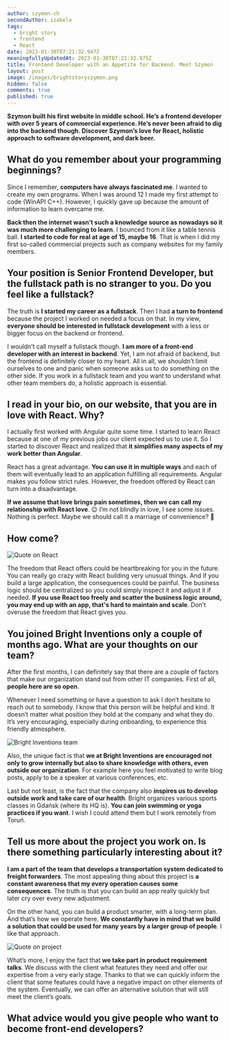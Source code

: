 ```yaml
---
author: szymon-ch
secondAuthor: izabela
tags:
  - bright story
  - frontend
  - React
date: 2023-01-30T07:21:32.947Z
meaningfullyUpdatedAt: 2023-01-30T07:21:32.975Z
title: Frontend Developer with an Appetite for Backend. Meet Szymon
layout: post
image: /images/brightstoryszymon.png
hidden: false
comments: true
published: true
---
```

**Szymon built his first website in middle school. He’s a frontend developer with over 5 years of commercial experience. He’s never been afraid to dig into the backend though. Discover Szymon’s love for React, holistic approach to software development, and dark beer.**

## What do you remember about your programming beginnings?

Since I remember, **computers have always fascinated me**. I wanted to create my own programs. When I was around 12 I made my first attempt to code (WinAPI C++). However, I quickly gave up because the amount of information to learn overcame me.

**Back then the internet wasn’t such a knowledge source as nowadays so it was much more challenging to learn**. I bounced from it like a table tennis ball. **I started to code for real at age of 15, maybe 16**. That is when I did my first so-called commercial projects such as company websites for my family members.

## Your position is Senior Frontend Developer, but the fullstack path is no stranger to you. Do you feel like a fullstack?

The truth is **I started my career as a fullstack**. Then I had **a turn to frontend** because the project I worked on needed a focus on that. In my view, **everyone should be interested in fullstack development** with a less or bigger focus on the backend or frontend.

I wouldn’t call myself a fullstack though. **I am more of a front-end developer with an interest in backend**. Yet, I am not afraid of backend, but the frontend is definitely closer to my heart. All in all, we shouldn’t limit ourselves to one and panic when someone asks us to do something on the other side. If you work in a fullstack team and you want to understand what other team members do, a holistic approach is essential.

## I read in your bio, on our website, that you are in love with React. Why?

I actually first worked with Angular quite some time. I started to learn React because at one of my previous jobs our client expected us to use it. So I started to discover React and realized that **it simplifies many aspects of my work better than Angular**. 

React has a great advantage. **You can use it in multiple ways** and each of them will eventually lead to an application fulfilling all requirements. Angular makes you follow strict rules. However, the freedom offered by React can turn into a disadvantage. 

**If we assume that love brings pain sometimes, then we can call my relationship with React love**. 😉 I’m not blindly in love, I see some issues. Nothing is perfect. Maybe we should call it a marriage of convenience? 🙂

## How come?

<div class="image"><img src="/images/szymon_quote_react.png" alt="Quote on React" title="undefined"  /> </div>

The freedom that React offers could be heartbreaking for you in the future. You can really go crazy with React building very unusual things. And if you build a large application, the consequences could be painful. The business logic should be centralized so you could simply inspect it and adjust it if needed. **If you use React too freely and scatter the business logic around, you may end up with an app, that's hard to maintain and scale**. Don’t overuse the freedom that React gives you.

## You joined Bright Inventions only a couple of months ago. What are your thoughts on our team?

After the first months, I can definitely say that there are a couple of factors that make our organization stand out from other IT companies. First of all, **people here are so open**. 

Whenever I need something or have a question to ask I don’t hesitate to reach out to somebody. I know that this person will be helpful and kind. It doesn’t matter what position they hold at the company and what they do. It’s very encouraging, especially during onboarding, to experience this friendly atmosphere.

<div class="image"><img src="/images/brightinventions_team_retreat2022.png" alt="Bright Inventions team" title="undefined"  /> </div>

Also, the unique fact is that **we at Bright Inventions are encouraged not only to grow internally but also to share knowledge with others, even outside our organization**. For example here you feel motivated to write blog posts, apply to be a speaker at various conferences, etc. 

Last but not least, is the fact that the company also **inspires us to develop outside work and take care of our health**. Bright organizes various sports classes in Gdańsk (where its HQ is). **You can join swimming or yoga practices if you want**. I wish I could attend them but I work remotely from Toruń. 

## Tell us more about the project you work on. Is there something particularly interesting about it?

**I am a part of the team that develops a transportation system dedicated to freight forwarders**. The most appealing thing about this project is **a constant awareness that my every operation causes some consequences**. The truth is that you can build an app really quickly but later cry over every new adjustment.

On the other hand, you can build a product smarter, with a long-term plan. And that’s how we operate here. **We constantly have in mind that we build a solution that could be used for many years by a larger group of people**. I like that approach.

<div class="image"><img src="/images/szymon_quote_project.png" alt="Quote on project" title="undefined"  /> </div>

What’s more, I enjoy the fact that **we take part in product requirement talks**. We discuss with the client what features they need and offer our expertise from a very early stage. Thanks to that we can quickly inform the client that some features could have a negative impact on other elements of the system. Eventually, we can offer an alternative solution that will still meet the client’s goals.

## What advice would you give people who want to become front-end developers?